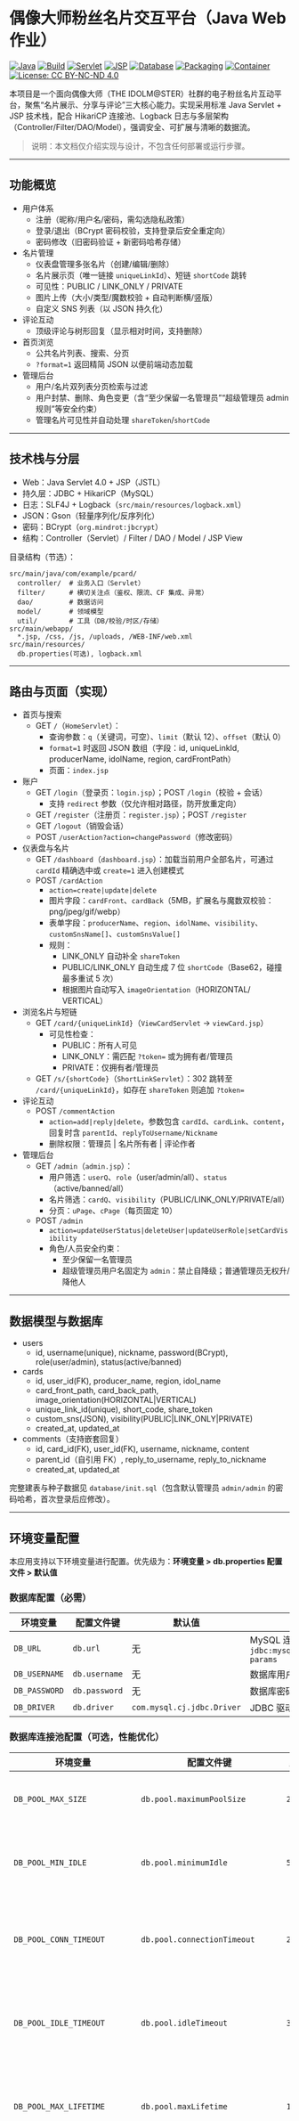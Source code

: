 # 偶像大师粉丝名片交互平台（Java Web 作业）

[![Java](https://img.shields.io/badge/Java-17-007396?logo=openjdk&logoColor=white)](pom.xml)
[![Build](https://img.shields.io/badge/Build-Maven-C71A36?logo=apachemaven&logoColor=white)](pom.xml)
[![Servlet](https://img.shields.io/badge/Servlet-4.0-6DB33F)](#)
[![JSP](https://img.shields.io/badge/JSP-2.3-FF7800)](#)
[![Database](https://img.shields.io/badge/Database-MySQL-4479A1?logo=mysql&logoColor=white)](database/init.sql)
[![Packaging](https://img.shields.io/badge/Packaging-WAR-2C3E50)](#)
[![Container](https://img.shields.io/badge/Container-Docker-2496ED?logo=docker&logoColor=white)](Dockerfile)
[![License: CC BY-NC-ND 4.0](https://img.shields.io/badge/License-CC%20BY--NC--ND%204.0-lightgrey)](https://creativecommons.org/licenses/by-nc-nd/4.0/)

本项目是一个面向偶像大师（THE IDOLM@STER）社群的电子粉丝名片互动平台，聚焦“名片展示、分享与评论”三大核心能力。实现采用标准 Java Servlet + JSP 技术栈，配合 HikariCP 连接池、Logback 日志与多层架构（Controller/Filter/DAO/Model），强调安全、可扩展与清晰的数据流。

> 说明：本文档仅介绍实现与设计，不包含任何部署或运行步骤。

---

## 功能概览

- 用户体系
  - 注册（昵称/用户名/密码，需勾选隐私政策）
  - 登录/退出（BCrypt 密码校验，支持登录后安全重定向）
  - 密码修改（旧密码验证 + 新密码哈希存储）
- 名片管理
  - 仪表盘管理多张名片（创建/编辑/删除）
  - 名片展示页（唯一链接 `uniqueLinkId`）、短链 `shortCode` 跳转
  - 可见性：PUBLIC / LINK_ONLY / PRIVATE
  - 图片上传（大小/类型/魔数校验 + 自动判断横/竖版）
  - 自定义 SNS 列表（以 JSON 持久化）
- 评论互动
  - 顶级评论与树形回复（显示相对时间，支持删除）
- 首页浏览
  - 公共名片列表、搜索、分页
  - `?format=1` 返回精简 JSON 以便前端动态加载
- 管理后台
  - 用户/名片双列表分页检索与过滤
  - 用户封禁、删除、角色变更（含“至少保留一名管理员”“超级管理员 admin 规则”等安全约束）
  - 管理名片可见性并自动处理 `shareToken`/`shortCode`

---

## 技术栈与分层

- Web：Java Servlet 4.0 + JSP（JSTL）
- 持久层：JDBC + HikariCP（MySQL）
- 日志：SLF4J + Logback（`src/main/resources/logback.xml`）
- JSON：Gson（轻量序列化/反序列化）
- 密码：BCrypt（`org.mindrot:jbcrypt`）
- 结构：Controller（Servlet）/ Filter / DAO / Model / JSP View

目录结构（节选）：

```
src/main/java/com/example/pcard/
  controller/  # 业务入口（Servlet）
  filter/      # 横切关注点（鉴权、限流、CF 集成、异常）
  dao/         # 数据访问
  model/       # 领域模型
  util/        # 工具（DB/校验/时区/存储）
src/main/webapp/
  *.jsp, /css, /js, /uploads, /WEB-INF/web.xml
src/main/resources/
  db.properties(可选), logback.xml
```

---

## 路由与页面（实现）

- 首页与搜索
  - GET `/`（`HomeServlet`）：
    - 查询参数：`q`（关键词，可空）、`limit`（默认 12）、`offset`（默认 0）
    - `format=1` 时返回 JSON 数组（字段：id, uniqueLinkId, producerName, idolName, region, cardFrontPath）
    - 页面：`index.jsp`
- 账户
  - GET `/login`（登录页：`login.jsp`）；POST `/login`（校验 + 会话）
    - 支持 `redirect` 参数（仅允许相对路径，防开放重定向）
  - GET `/register`（注册页：`register.jsp`）；POST `/register`
  - GET `/logout`（销毁会话）
  - POST `/userAction?action=changePassword`（修改密码）
- 仪表盘与名片
  - GET `/dashboard`（`dashboard.jsp`）：加载当前用户全部名片，可通过 `cardId` 精确选中或 `create=1` 进入创建模式
  - POST `/cardAction`
    - `action=create|update|delete`
    - 图片字段：`cardFront`、`cardBack`（5MB，扩展名与魔数双校验：png/jpeg/gif/webp）
    - 表单字段：`producerName`、`region`、`idolName`、`visibility`、`customSnsName[]`、`customSnsValue[]`
    - 规则：
      - LINK_ONLY 自动补全 `shareToken`
      - PUBLIC/LINK_ONLY 自动生成 7 位 `shortCode`（Base62，碰撞最多重试 5 次）
      - 根据图片自动写入 `imageOrientation`（HORIZONTAL/ VERTICAL）
- 浏览名片与短链
  - GET `/card/{uniqueLinkId}`（`ViewCardServlet` → `viewCard.jsp`）
    - 可见性检查：
      - PUBLIC：所有人可见
      - LINK_ONLY：需匹配 `?token=` 或为拥有者/管理员
      - PRIVATE：仅拥有者/管理员
  - GET `/s/{shortCode}`（`ShortLinkServlet`）：302 跳转至 `/card/{uniqueLinkId}`，如存在 `shareToken` 则追加 `?token=`
- 评论互动
  - POST `/commentAction`
    - `action=add|reply|delete`，参数包含 `cardId`、`cardLink`、`content`，回复时含 `parentId`、`replyToUsername/Nickname`
    - 删除权限：管理员 | 名片所有者 | 评论作者
- 管理后台
  - GET `/admin`（`admin.jsp`）：
    - 用户筛选：`userQ`、`role`（user/admin/all）、`status`（active/banned/all）
    - 名片筛选：`cardQ`、`visibility`（PUBLIC/LINK_ONLY/PRIVATE/all）
    - 分页：`uPage`、`cPage`（每页固定 10）
  - POST `/admin`
    - `action=updateUserStatus|deleteUser|updateUserRole|setCardVisibility`
    - 角色/人员安全约束：
      - 至少保留一名管理员
      - 超级管理员用户名固定为 `admin`：禁止自降级；普通管理员无权升/降他人

---

## 数据模型与数据库

- users
  - id, username(unique), nickname, password(BCrypt), role(user/admin), status(active/banned)
- cards
  - id, user_id(FK), producer_name, region, idol_name
  - card_front_path, card_back_path, image_orientation(HORIZONTAL|VERTICAL)
  - unique_link_id(unique), short_code, share_token
  - custom_sns(JSON), visibility(PUBLIC|LINK_ONLY|PRIVATE)
  - created_at, updated_at
- comments（支持嵌套回复）
  - id, card_id(FK), user_id(FK), username, nickname, content
  - parent_id（自引用 FK）, reply_to_username, reply_to_nickname
  - created_at, updated_at

完整建表与种子数据见 `database/init.sql`（包含默认管理员 `admin/admin` 的密码哈希，首次登录后应修改）。

---

## 环境变量配置

本应用支持以下环境变量进行配置。优先级为：**环境变量 > db.properties 配置文件 > 默认值**

### 数据库配置（必需）

| 环境变量 | 配置文件键 | 默认值 | 说明 |
|---------|----------|-------|------|
| `DB_URL` | `db.url` | 无 | MySQL 连接字符串，格式：`jdbc:mysql://host:port/db?params` |
| `DB_USERNAME` | `db.username` | 无 | 数据库用户名 |
| `DB_PASSWORD` | `db.password` | 无 | 数据库密码 |
| `DB_DRIVER` | `db.driver` | `com.mysql.cj.jdbc.Driver` | JDBC 驱动类名 |

### 数据库连接池配置（可选，性能优化）

| 环境变量 | 配置文件键 | 默认值 | 说明 |
|---------|----------|-------|------|
| `DB_POOL_MAX_SIZE` | `db.pool.maximumPoolSize` | `20` | 连接池最大连接数 |
| `DB_POOL_MIN_IDLE` | `db.pool.minimumIdle` | `5` | 连接池最小空闲连接数 |
| `DB_POOL_CONN_TIMEOUT` | `db.pool.connectionTimeout` | `20000` | 获取连接超时时间（毫秒） |
| `DB_POOL_IDLE_TIMEOUT` | `db.pool.idleTimeout` | `300000` | 连接空闲超时时间（毫秒） |
| `DB_POOL_MAX_LIFETIME` | `db.pool.maxLifetime` | `1200000` | 连接最大生命周期（毫秒） |
| `DB_POOL_LEAK_DETECTION` | `db.pool.leakDetectionThreshold` | `60000` | 连接泄漏检测阈值（毫秒，60秒未归还则告警） |
| `DB_POOL_VALIDATION_TIMEOUT` | `db.pool.validationTimeout` | `5000` | 连接验证超时时间（毫秒） |

**连接池大小建议**：
- 开发环境：`DB_POOL_MAX_SIZE=10`, `DB_POOL_MIN_IDLE=2`
- 测试环境：`DB_POOL_MAX_SIZE=15`, `DB_POOL_MIN_IDLE=5`
- 生产环境：`DB_POOL_MAX_SIZE=30`, `DB_POOL_MIN_IDLE=10`
- 公式参考：`最大连接数 = CPU核心数 × 2 + 磁盘数`

### 时区配置（可选）

| 环境变量 | 配置文件键 | 默认值 | 说明 |
|---------|----------|-------|------|
| `APP_TIMEZONE` | `app.timezone` | `Asia/Shanghai` | 应用时区，支持格式：`Asia/Shanghai`、`UTC`、`America/New_York` 等 |

### Cloudflare Turnstile 验证配置（可选）

| 环境变量 | 默认值 | 说明 |
|---------|-------|------|
| `CF_TURNSTILE_SITE_KEY` | 无 | Cloudflare Turnstile 站点密钥（用于前端） |
| `CF_TURNSTILE_SECRET` | 无 | Cloudflare Turnstile 秘钥（用于服务端验证） |
| `CF_TURNSTILE_COOLDOWN_MS` | `600000`（10分钟） | 触发 Turnstile 验证后的冷却时间（毫秒） |
| `CF_TURNSTILE_TRIGGER_DEFAULT` | `60` | 默认端点触发 Turnstile 的请求阈值 |
| `CF_TURNSTILE_TRIGGER_LOGIN` | `5` | 登录端点触发 Turnstile 的请求阈值 |
| `CF_TURNSTILE_TRIGGER_REGISTER` | `3` | 注册端点触发 Turnstile 的请求阈值 |
| `CF_TURNSTILE_TRIGGER_API` | `40` | API 端点触发 Turnstile 的请求阈值 |

### 文件上传与存储配置（可选）

#### 基础上传配置

| 环境变量 | 默认值 | 说明 |
|---------|-------|------|
| `UPLOAD_DIR` | `/uploads` | 本地文件上传目录（绝对或相对路径） |
| `USE_EXTERNAL_STORAGE` | `false` | 是否使用外部云存储（`true`/`false`） |
| `STORAGE_TYPE` | `local` | 存储类型：`local`、`oss`、`s3`、`azure`、`gcs` |
| `CDN_URL` | 无 | CDN URL 前缀，若配置则使用 CDN 加速访问（示例：`https://cdn.example.com/static`） |

#### 阿里云 OSS 配置（当 `STORAGE_TYPE=oss` 时）

| 环境变量 | 说明 |
|---------|------|
| `OSS_ENDPOINT` | OSS 服务端点（示例：`oss-cn-hangzhou.aliyuncs.com`） |
| `OSS_ACCESS_KEY_ID` | 阿里云 Access Key ID |
| `OSS_ACCESS_KEY_SECRET` | 阿里云 Access Key Secret |
| `OSS_BUCKET_NAME` | OSS bucket 名称 |

#### AWS S3 配置（当 `STORAGE_TYPE=s3` 时）

| 环境变量 | 说明 |
|---------|------|
| `S3_REGION` | AWS 区域代码（示例：`us-east-1`、`eu-west-1`） |
| `S3_ACCESS_KEY` | AWS Access Key ID |
| `S3_SECRET_KEY` | AWS Secret Access Key |
| `S3_BUCKET_NAME` | S3 bucket 名称 |

#### Google Cloud Storage 配置（当 `STORAGE_TYPE=gcs` 时）

| 环境变量 | 说明 |
|---------|------|
| `GCS_BUCKET_NAME` | GCS bucket 名称（必需） |
| `GCS_PROJECT_ID` | GCS 项目 ID（可选） |

#### Azure Blob Storage 配置（当 `STORAGE_TYPE=azure` 时）

| 环境变量 | 说明 |
|---------|------|
| `AZURE_STORAGE_CONNECTION_STRING` | Azure 存储连接字符串 |
| `AZURE_CONTAINER_NAME` | Azure Blob 容器名称 |

### 环境变量使用示例

#### 本地开发环境（使用 db.properties）

```plaintext
无需设置环境变量，通过 src/main/resources/db.properties 配置数据库连接
```

#### Docker 容器部署

```bash
docker run -e DB_URL="jdbc:mysql://mysql:3306/p_card_db?useSSL=false&serverTimezone=Asia/Shanghai" \
           -e DB_USERNAME="root" \
           -e DB_PASSWORD="your_password" \
           -e DB_POOL_MAX_SIZE="20" \
           -e DB_POOL_MIN_IDLE="5" \
           -e APP_TIMEZONE="Asia/Shanghai" \
           -e CF_TURNSTILE_SITE_KEY="your_site_key" \
           -e CF_TURNSTILE_SECRET="your_secret" \
           p-card-platform:latest
```

#### Google Cloud Run 部署（使用 GCS）

```bash
gcloud run deploy p-card-platform \
  --set-env-vars DB_URL="jdbc:mysql://sql-instance:3306/p_card_db?useSSL=false" \
  --set-env-vars DB_USERNAME="root" \
  --set-env-vars DB_PASSWORD="your_password" \
  --set-env-vars DB_POOL_MAX_SIZE="30" \
  --set-env-vars DB_POOL_MIN_IDLE="10" \
  --set-env-vars USE_EXTERNAL_STORAGE="true" \
  --set-env-vars STORAGE_TYPE="gcs" \
  --set-env-vars GCS_BUCKET_NAME="p-card-uploads" \
  --set-env-vars CF_TURNSTILE_SITE_KEY="your_site_key" \
  --set-env-vars CF_TURNSTILE_SECRET="your_secret"
```

#### Kubernetes 部署（使用 secrets）

```yaml
apiVersion: v1
kind: Secret
metadata:
  name: p-card-secrets
type: Opaque
stringData:
  DB_URL: "jdbc:mysql://mysql.default:3306/p_card_db"
  DB_USERNAME: "root"
  DB_PASSWORD: "your_password"
  CF_TURNSTILE_SECRET: "your_secret"
---
apiVersion: apps/v1
kind: Deployment
metadata:
  name: p-card-platform
spec:
  template:
    spec:
      containers:
      - name: p-card-platform
        image: p-card-platform:latest
        envFrom:
        - secretRef:
            name: p-card-secrets
        env:
        - name: APP_TIMEZONE
          value: "Asia/Shanghai"
        - name: DB_POOL_MAX_SIZE
          value: "30"
        - name: DB_POOL_MIN_IDLE
          value: "10"
        - name: STORAGE_TYPE
          value: "gcs"
        - name: GCS_BUCKET_NAME
          value: "p-card-uploads"
        resources:
          limits:
            memory: "1Gi"
            cpu: "1000m"
          requests:
            memory: "512Mi"
            cpu: "500m"
```

> **性能监控建议**：在生产环境建议配置资源限制，并监控连接池使用率、缓存命中率等指标

---

## 文件上传与存储

- 上传校验
  - 大小上限：5MB
  - 扩展名白名单：png/jpg/jpeg/gif/webp
  - 魔数（文件头）二次验证：PNG/JPEG/GIF/WEBP
- 保存路径
  - 优先使用环境变量 `UPLOAD_DIR`，否则默认 `/uploads`
  - 返回路径：
    - 若配置了 `GCS_BUCKET_NAME` 且 `USE_EXTERNAL_STORAGE=true`，返回公开 URL（`https://storage.googleapis.com/{bucket}/uploads/{file}`）
    - 否则返回站点相对路径 `uploads/{file}`
- 额外适配（可选）：`util/CloudStorageUtil` 提供抽象适配 OSS/S3/Azure/GCS/CDN，但当前上传主流程在 `CardServlet#saveUploadedFile` 中直接落盘并按需拼接外链

---

## 过滤器与安全策略

- `CharacterEncodingFilter`（web.xml）
  - 统一请求/响应 UTF-8 编码
- `CloudflareFilter`（@WebFilter, global）
  - 识别 Cloudflare 头（真实 IP、国家、Ray、Bot 分数）并注入 `request` 属性
  - 对受保护路径（/login /register /card /comment /admin）在低 Bot 分数时拦截
- `RateLimitFilter`（@WebFilter, global）
  - 1 分钟滑动窗口限流（默认 1000；登录 50；注册 30；接口 500）
  - 跳过静态资源；超限返回 HTTP 429 + `Retry-After`
- `AuthRefreshFilter`（web.xml）
  - 每次请求刷新会话中的用户信息（来自 DB）
  - 封禁用户强制登出并重定向登录页
  - 阻止直接访问 `admin.jsp`
- `ExceptionHandlingFilter`（@WebFilter, global）
  - 捕获未处理异常，统一日志并返回 500 错误

安全细节：
- 密码存储使用 BCrypt（注册、改密、登录校验）
- 登录重定向仅允许相对路径，防止开放重定向
- 可见性判定在服务端强校验（`ViewCardServlet`）
- DAO 全面使用参数化查询，防 SQL 注入
- 输入清洗与长度限制见 `ValidationUtil`

---

## 配置、连接池与时区

- 数据库连接与连接池
  - `DbUtil` 基于 HikariCP，支持从 `db.properties` 或环境变量读取配置
  - 连接初始化设置 `SET time_zone = '+08:00'`，配合 `TimeZoneUtil` 统一应用时区（默认 Asia/Shanghai）
  - **性能优化**：已启用预编译语句缓存（250个）、批量操作优化、ResultSet元数据缓存等特性
  - **连接泄漏检测**：60秒未归还的连接将触发告警日志
- 缓存系统
  - `CacheUtil`：内存LRU缓存，默认TTL 5分钟，最大1000条目
  - `ChineseConverter`：简繁体转换结果缓存，最多500条/类型
- 日志
  - `logback.xml` 定义控制台与滚动文件输出，区分普通日志与错误日志
  - **异步日志**：采用异步Appender（队列512/256），消除I/O阻塞


---

## 前端与页面要点

- JSP 视图：`index.jsp`、`login.jsp`、`register.jsp`、`dashboard.jsp`、`admin.jsp`、`viewCard.jsp`
- 组件：`WEB-INF/comment-recursive.jsp` 用于评论树递归渲染
- 静态资源：`/css/style.css`、`/js/script.js`、`/uploads/*`
- 动态加载：主页支持 `?format=1` JSON 流，便于无限滚动/批量加载

---

## 异常与状态码（行为）

- 403：无权访问（例如非管理员访问后台、名片权限不足）
- 404：资源不存在（名片/短链）
- 429：触发应用层限流（RateLimitFilter）
- 500：未捕获异常（ExceptionHandlingFilter 兜底）

---

## 典型交互（实现契约）

- 列表 JSON（首页）
  - GET `/?q={keyword}&limit=12&offset=0&format=1`
  - 返回：`[{ id, uniqueLinkId, producerName, idolName, region, cardFrontPath }]`
- 短链跳转
  - GET `/s/{shortCode}` → 302 → `/card/{uniqueLinkId}[?token=...]`
- 评论新增
  - POST `/commentAction`，表单：`action=add`、`cardId`、`cardLink`、`content`
- 修改可见性（后台）
  - POST `/admin`，表单：`action=setCardVisibility`、`cardId`、`visibility`

